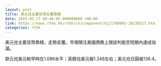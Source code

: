 ```yaml
---
layout: post
title: 美元兌主要貨幣反覆靠穩
date: 2023-05-17 06:46:05.000000000 +08:00
link: https://news.rthk.hk/rthk/ch/component/k2/1700891-20230517.htm
categories: rthk
---
```


美元兌主要貨幣靠穩，走勢反覆。市場關注美國債務上限談判能否短期內達成協議。

歐元兌美元較早時在1.086水平；英鎊兌美元報1.248左右；美元兌日圓報136.4。
